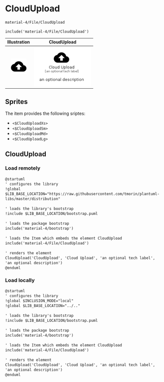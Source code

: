 # CloudUpload


```text
material-4/File/CloudUpload
```

```text
include('material-4/File/CloudUpload')
```



| Illustration | CloudUpload |
| :---: | :---: |
| ![illustration for Illustration](../../material-4/File/CloudUpload.png) | ![illustration for CloudUpload](../../material-4/File/CloudUpload.Local.png) |



## Sprites
The item provides the following sriptes:

- `<$CloudUploadXs>`
- `<$CloudUploadSm>`
- `<$CloudUploadMd>`
- `<$CloudUploadLg>`





## CloudUpload

### Load remotely
```plantuml
@startuml
' configures the library
!global $LIB_BASE_LOCATION="https://raw.githubusercontent.com/tmorin/plantuml-libs/master/distribution"

' loads the library's bootstrap
!include $LIB_BASE_LOCATION/bootstrap.puml

' loads the package bootstrap
include('material-4/bootstrap')

' loads the Item which embeds the element CloudUpload
include('material-4/File/CloudUpload')

' renders the element
CloudUpload('CloudUpload', 'Cloud Upload', 'an optional tech label', 'an optional description')
@enduml
```

### Load locally
```plantuml
@startuml
' configures the library
!global $INCLUSION_MODE="local"
!global $LIB_BASE_LOCATION="../.."

' loads the library's bootstrap
!include $LIB_BASE_LOCATION/bootstrap.puml

' loads the package bootstrap
include('material-4/bootstrap')

' loads the Item which embeds the element CloudUpload
include('material-4/File/CloudUpload')

' renders the element
CloudUpload('CloudUpload', 'Cloud Upload', 'an optional tech label', 'an optional description')
@enduml
```

